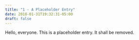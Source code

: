 ```yaml
---
title: "1 - A Placeholder Entry"
date: 2018-01-31T19:32:31-05:00
draft: false
---
```

Hello, everyone.  This is a placeholder entry.  It shall be removed.
